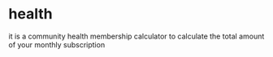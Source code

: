 # health
it is a community health membership calculator to calculate the total amount of your monthly subscription
